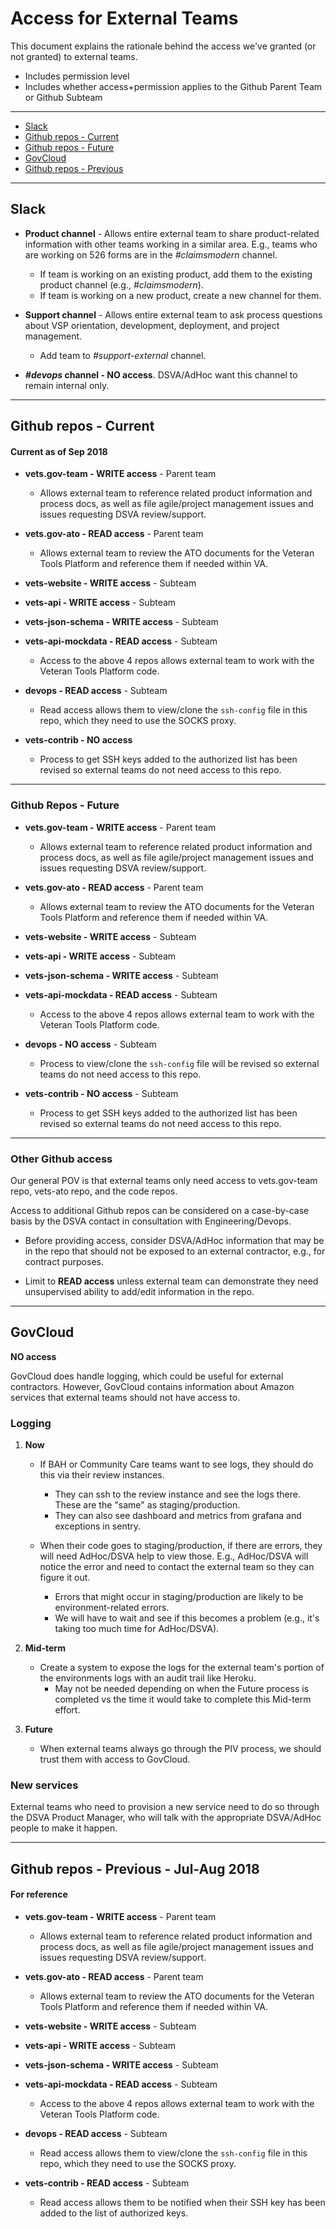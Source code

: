 
# Access for External Teams

This document explains the rationale behind the access we've granted (or not granted) to external teams.

* Includes permission level
* Includes whether access+permission applies to the Github Parent Team or Github Subteam

<hr/>

* [Slack](#slack)
* [Github repos - Current](#github-repos---current)
* [Github repos - Future](#github-repos---future)
* [GovCloud](#govcloud)
* [Github repos - Previous](#github-repos---previous---jul-aug-2018)

<hr/>


## Slack

* **Product channel** - Allows entire external team to share product-related information with other teams working in a similar area. E.g., teams who are working on 526 forms are in the *#claimsmodern* channel.
  * If team is working on an existing product, add them to the existing product channel (e.g., *#claimsmodern*). 
  * If team is working on a new product, create a new channel for them.

* **Support channel** - Allows entire external team to ask process questions about VSP orientation, development, deployment, and project management.
  * Add team to *#support-external* channel.

* **<i>#devops</i> channel - NO access**. DSVA/AdHoc want this channel to remain internal only.

<hr/>

## Github repos - Current 

#### Current as of Sep 2018

* **vets.gov-team - WRITE access** - Parent team
  * Allows external team to reference related product information and process docs, as well as file agile/project management issues and issues requesting DSVA review/support.

* **vets.gov-ato - READ access** - Parent team
  * Allows external team to review the ATO documents for the Veteran Tools Platform and reference them if needed within VA.

* **vets-website - WRITE access** - Subteam

* **vets-api - WRITE access** - Subteam

* **vets-json-schema - WRITE access** - Subteam

* **vets-api-mockdata - READ access** - Subteam
  *  Access to the above 4 repos allows external team to work with the Veteran Tools Platform code.

* **devops - READ access** - Subteam
  * Read access allows them to view/clone the ```ssh-config``` file in this repo, which they need to use the SOCKS proxy.

* **vets-contrib - NO access**
  * Process to get SSH keys added to the authorized list has been revised so external teams do not need access to this repo.
  
<hr/>

### Github Repos - Future

* **vets.gov-team - WRITE access** - Parent team
  * Allows external team to reference related product information and process docs, as well as file agile/project management issues and issues requesting DSVA review/support.

* **vets.gov-ato - READ access** - Parent team
  * Allows external team to review the ATO documents for the Veteran Tools Platform and reference them if needed within VA.

* **vets-website - WRITE access** - Subteam

* **vets-api - WRITE access** - Subteam

* **vets-json-schema - WRITE access** - Subteam

* **vets-api-mockdata - READ access** - Subteam
  *  Access to the above 4 repos allows external team to work with the Veteran Tools Platform code.

* **devops - NO access** - Subteam
  * Process to view/clone the ```ssh-config``` file will be revised so external teams do not need access to this repo.

* **vets-contrib - NO access** - Subteam
  * Process to get SSH keys added to the authorized list has been revised so external teams do not need access to this repo.

<hr/>

### Other Github access

Our general POV is that external teams only need access to vets.gov-team repo, vets-ato repo, and the code repos.

Access to additional Github repos can be considered on a case-by-case basis by the DSVA contact in consultation with Engineering/Devops.

* Before providing access, consider DSVA/AdHoc information that may be in the repo that should not be exposed to an external contractor, e.g., for contract purposes.

* Limit to **READ access** unless external team can demonstrate they need unsupervised ability to add/edit information in the repo.

<hr/>

## GovCloud

**NO access**

GovCloud does handle logging, which could be useful for external contractors. However, GovCloud contains information about Amazon services that external teams should not have access to.

### Logging

1. **Now**

    * If BAH or Community Care teams want to see logs, they should do this via their review instances.
      * They can ssh to the review instance and see the logs there. These are the "same" as staging/production.
      * They can also see dashboard and metrics from grafana and exceptions in sentry.

    * When their code goes to staging/production, if there are errors, they will need AdHoc/DSVA help to view those. E.g., AdHoc/DSVA will notice the error and need to contact the external team so they can figure it out.
      * Errors that might occur in staging/production are likely to be environment-related errors.
      * We will have to wait and see if this becomes a problem (e.g., it's taking too much time for AdHoc/DSVA).

2. **Mid-term**

    * Create a system to expose the logs for the external team's portion of the environments logs with an audit trail like Heroku.
      * May not be needed depending on when the Future process is completed vs the time it would take to complete this Mid-term effort.

3. **Future**

    * When external teams always go through the PIV process, we should trust them with access to GovCloud.


### New services

External teams who need to provision a new service need to do so through the DSVA Product Manager, who will talk with the appropriate DSVA/AdHoc people to make it happen.


<hr/>

## Github repos - Previous - Jul-Aug 2018

#### For reference

* **vets.gov-team - WRITE access** - Parent team
  * Allows external team to reference related product information and process docs, as well as file agile/project management issues and issues requesting DSVA review/support.

* **vets.gov-ato - READ access** - Parent team
  * Allows external team to review the ATO documents for the Veteran Tools Platform and reference them if needed within VA.

* **vets-website - WRITE access** - Subteam

* **vets-api - WRITE access** - Subteam

* **vets-json-schema - WRITE access** - Subteam

* **vets-api-mockdata - READ access** - Subteam
  *  Access to the above 4 repos allows external team to work with the Veteran Tools Platform code.

* **devops - READ access** - Subteam
  * Read access allows them to view/clone the ```ssh-config``` file in this repo, which they need to use the SOCKS proxy.

* **vets-contrib - READ access** - Subteam
  * Read access allows them to be notified when their SSH key has been added to the list of authorized keys.

